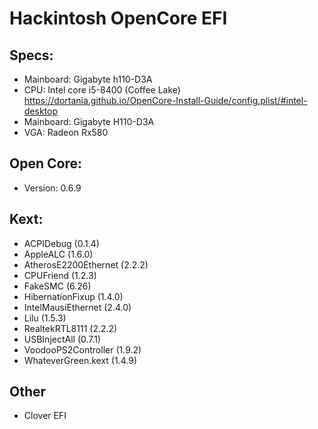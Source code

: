 # Hackintosh OpenCore EFI

## Specs:
* Mainboard: Gigabyte h110-D3A
* CPU: Intel core i5-8400 (Coffee Lake) 
  https://dortania.github.io/OpenCore-Install-Guide/config.plist/#intel-desktop
* Mainboard: Gigabyte H110-D3A
* VGA: Radeon Rx580
## Open Core:
* Version: 0.6.9
## Kext:
* ACPIDebug (0.1.4)
* AppleALC (1.6.0)
* AtherosE2200Ethernet (2.2.2)
* CPUFriend (1.2.3)
* FakeSMC (6.26)
* HibernationFixup (1.4.0)
* IntelMausiEthernet (2.4.0)
* Lilu (1.5.3)
* RealtekRTL8111 (2.2.2)
* USBInjectAll (0.7.1)
* VoodooPS2Controller (1.9.2)
* WhateverGreen.kext (1.4.9)
## Other
* Clover EFI

